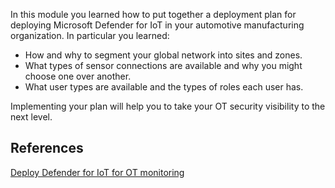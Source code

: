 In this module you learned how to put together a deployment plan for deploying Microsoft Defender for IoT in your automotive manufacturing organization. In particular you learned:

- How and why to segment your global network into sites and zones.
- What types of sensor connections are available and why you might choose one over another.
- What user types are available and the types of roles each user has.

Implementing your plan will help you to take your OT security visibility to the next level.

## References

[Deploy Defender for IoT for OT monitoring](/azure/defender-for-iot/organizations/ot-deploy/ot-deploy-path)